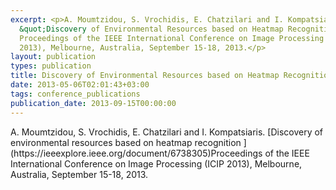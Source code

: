 ```yaml
---
excerpt: <p>A. Moumtzidou, S. Vrochidis, E. Chatzilari and I. Kompatsiaris.
  &quot;Discovery of Environmental Resources based on Heatmap Recognition&quot;,
  Proceedings of the IEEE International Conference on Image Processing (ICIP
  2013), Melbourne, Australia, September 15-18, 2013.</p>
layout: publication
types: publication
title: Discovery of Environmental Resources based on Heatmap Recognition
date: 2013-05-06T02:01:43+03:00
tags: conference_publications
publication_date: 2013-09-15T00:00:00
---
```

<p>A. Moumtzidou, S. Vrochidis, E. Chatzilari and I. Kompatsiaris. [Discovery of environmental resources based on heatmap recognition ](https://ieeexplore.ieee.org/document/6738305)Proceedings of the IEEE International Conference on Image Processing (ICIP 2013), Melbourne, Australia, September 15-18, 2013.</p>